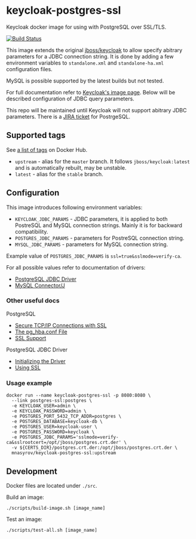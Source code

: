 # keycloak-postgres-ssl

Keycloak docker image for using with PostgreSQL over SSL/TLS.

[![Build Status](https://travis-ci.org/mnasyrov/keycloak-postgres-ssl.svg?branch=master)](https://travis-ci.org/mnasyrov/keycloak-postgres-ssl)


This image extends the original [jboss/keycloak][keycloak] to allow specify abitrary parameters for a JDBC connection string. It is done by adding a few environment variables to `standalone.xml` and `standalone-ha.xml` configuration files.

MySQL is possible supported by the latest builds but not tested.

For full documentation refer to [Keycloak's image page][keycloak]. Below will be described configuration of JDBC query parameters.

This repo will be maintained until Keycloak will not support abitrary JDBC parameters. There is a [JIRA ticket][jira-postgres-ssl] for PostrgeSQL.

[keycloak]: https://hub.docker.com/r/jboss/keycloak/
[jira-postgres-ssl]: https://issues.jboss.org/browse/KEYCLOAK-5231


## Supported tags

See [a list of tags](https://hub.docker.com/r/mnasyrov/keycloak-postgres-ssl/tags/) on Docker Hub.
* `upstream` - alias for the `master` branch. It follows `jboss/keycloak:latest` and is automatically rebuilt, may be unstable.
* `latest` - alias for the `stable` branch.


## Configuration

This image introduces following environment variables:
* `KEYCLOAK_JDBC_PARAMS` - JDBC parameters, it is applied to both PostreSQL and MySQL connection strings. Mainly it is for backward compatibility.
* `POSTGRES_JDBC_PARAMS` - parameters for PostreSQL connection string.
* `MYSQL_JDBC_PARAMS` - parameters for MySQL connection string.

Example value of `POSTGRES_JDBC_PARAMS` is `ssl=true&sslmode=verify-ca`.

For all possible values refer to documentation of drivers:
* [PostgreSQL JDBC Driver](https://jdbc.postgresql.org/documentation/head/connect.html)
* [MySQL Connector/J](https://dev.mysql.com/doc/connector-j/5.1/en/connector-j-reference-configuration-properties.html)


### Other useful docs

PostgreSQL
* [Secure TCP/IP Connections with SSL](https://www.postgresql.org/docs/current/static/ssl-tcp.html)
* [The pg_hba.conf File](https://www.postgresql.org/docs/current/static/auth-pg-hba-conf.html)
* [SSL Support](https://www.postgresql.org/docs/current/static/libpq-ssl.html)

PostgreSQL JDBC Driver
* [Initializing the Driver](https://jdbc.postgresql.org/documentation/head/connect.html)
* [Using SSL](https://jdbc.postgresql.org/documentation/head/ssl-client.html)


### Usage example

    docker run --name keycloak-postgres-ssl -p 8080:8080 \
      --link postgres-ssl:postgres \
      -e KEYCLOAK_USER=admin \
      -e KEYCLOAK_PASSWORD=admin \
      -e POSTGRES_PORT_5432_TCP_ADDR=postgres \
      -e POSTGRES_DATABASE=keycloak-db \
      -e POSTGRES_USER=keycloak-user \
      -e POSTGRES_PASSWORD=keycloak \
      -e POSTGRES_JDBC_PARAMS='sslmode=verify-ca&sslrootcert=/opt/jboss/postgres.crt.der' \
      -v ${CERTS_DIR}/postgres.crt.der:/opt/jboss/postgres.crt.der \
      mnasyrov/keycloak-postgres-ssl:upstream


## Development

Docker files are located under `./src`.

Build an image:

    ./scripts/build-image.sh [image_name]

Test an image:
    
    ./scripts/test-all.sh [image_name]

